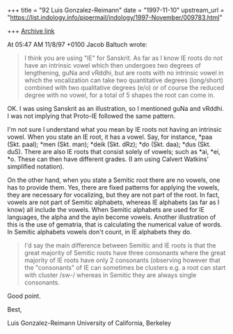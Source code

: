 +++
title = "92 Luis Gonzalez-Reimann"
date = "1997-11-10"
upstream_url = "https://list.indology.info/pipermail/indology/1997-November/009783.html"

+++
[Archive link](https://list.indology.info/pipermail/indology/1997-November/009783.html)

At 05:47 AM 11/8/97 +0100 Jacob Baltuch wrote:

>I think you are using "IE" for Sanskrit. As far as I know IE roots
>do not have an intrinsic vowel which then undergoes two degrees of
>lengthening, guNa and vRddhi, but are roots with no intrinsic vowel
>in which the vocalization can take two quantitative degrees (long/short)
>combined with two qualitative degrees (e/o) or of course the reduced
>degree with no vowel, for a total of 5 shapes the root can come in.

OK. I was using Sanskrit as an illustration, so I mentioned guNa and vRddhi.
I was not implying that Proto-IE followed the same pattern.

I'm not sure I understand what you mean by IE roots not having an intrinsic
vowel.  When you state an IE root, it has a vowel.  Say, for instance, *paa
(Skt. paal); *men (Skt. man); *deik (Skt. dRz); *do (Skt. daa); *dus (Skt.
duS).  There are also IE roots that consist solely of vowels; such as *ai,
*ei, *o.  These can then have different grades.  (I am using Calvert
Watkins' simplified notation).

On the other hand, when you state a Semitic root there are no vowels, one
has to provide them. Yes, there are fixed patterns for applying the vowels,
they are necessary for vocalizing, but they are not part of the root.  In
fact, vowels are not part of Semitic alphabets, whereas IE alphabets (as far
as I know) all include the vowels.  When Semitic alphabets are used for IE
languages, the alpha and the ayin become vowels.  Another illustration of
this is the use of gematria, that is calculating the numerical value of
words.  In Semitic alphabets vowels don't count, in IE alphabets they do.


>I'd say the main difference between Semitic and IE roots is that the
>great majority of Semitic roots have three consonants where the great
>majority of IE roots have only 2 consonants (observing however that
>the "consonants" of IE can sometimes be clusters e.g. a root can start
>with cluster /sw-/ whereas in Semitic they are always single consonants.

Good point.


Best,

Luis Gonzalez-Reimann
University of California, Berkeley



